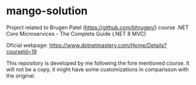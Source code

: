# mango-solution
Project related to Brugen Patel (https://github.com/bhrugen/) course  .NET Core Microservices - The Complete Guide (.NET 8 MVC)

Oficial webpage: https://www.dotnetmastery.com/Home/Details?courseId=19

This repository is developed by me following the fore mentioned course. It will not be a copy, it might have some customizations
in comparisson with the original.
